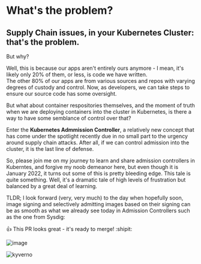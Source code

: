 # What's the problem? 
## Supply Chain issues, in your Kubernetes Cluster: that's the problem.

But why?

Well, this is because our apps aren't entirely ours anymore - I mean, it's likely only 20% of them, or less, is code we have written.  
The other 80% of our apps are from various sources and repos with varying degrees of custody and control. 
Now, as developers, we can take steps to ensure our source code has some oversight.  

But what about container respositories themselves, and the moment of truth when we are deploying containers into the cluster in Kubernetes, is there a way to have some semblance of control over that?  

Enter the **Kubernetes Admmission Controller**, a relatively new concept that has come under the spotlight recently due in no small part to the urgency around supply chain attacks.  After all, if we can control admission into the cluster, it is the last line of defense.

So, please join me on my journey to learn and share admission controllers in Kuberntes, and forgive my noob demeanor here, but even though it is January 2022, it turns out some of this is pretty bleeding edge.   This tale is quite something.  Well, it's a dramatic tale of high levels of frustration but balanced by a great deal of learning.

TLDR; I look forward (very, very much) to the day when hopefully soon, image signing and selectively admitting images based on their signing can be as smooth as what we already see today in Admission Controllers such as the one from Sysdig: 

:+1: This PR looks great - it's ready to merge! :shipit:

![image](https://user-images.githubusercontent.com/4404271/151738456-2c55a5d7-386e-4626-a16a-a8468eb1eda4.png)

![kyverno](https://i.imgur.com/5r7JOIu.gif)

